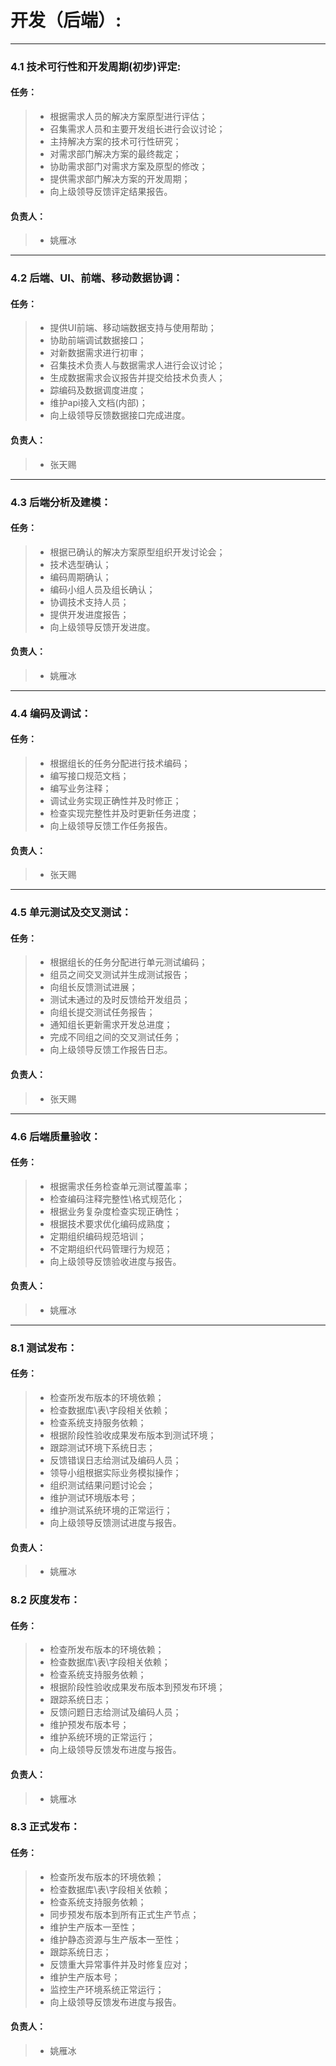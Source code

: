 ﻿# 开发（后端）:

------

### 4.1 技术可行性和开发周期(初步)评定:

#### 任务：
> * 根据需求人员的解决方案原型进行评估；
> * 召集需求人员和主要开发组长进行会议讨论；
> * 主持解决方案的技术可行性研究；
> * 对需求部门解决方案的最终裁定；
> * 协助需求部门对需求方案及原型的修改；
> * 提供需求部门解决方案的开发周期；
> * 向上级领导反馈评定结果报告。

#### 负责人：
> * 姚雁冰

---

### 4.2 后端、UI、前端、移动数据协调：

#### 任务：
> * 提供UI前端、移动端数据支持与使用帮助；
> * 协助前端调试数据接口；
> * 对新数据需求进行初审；
> * 召集技术负责人与数据需求人进行会议讨论；
> * 生成数据需求会议报告并提交给技术负责人；
> * 踪编码及数据调度进度；
> * 维护api接入文档(内部)；
> * 向上级领导反馈数据接口完成进度。

#### 负责人：
> * 张天赐

---
  
### 4.3 后端分析及建模：

#### 任务：
> * 根据已确认的解决方案原型组织开发讨论会；
> * 技术选型确认；
> * 编码周期确认；
> * 编码小组人员及组长确认；
> * 协调技术支持人员；
> * 提供开发进度报告；
> * 向上级领导反馈开发进度。

#### 负责人：
> * 姚雁冰

---
 
### 4.4 编码及调试：

#### 任务：
> * 根据组长的任务分配进行技术编码；
> * 编写接口规范文档；
> * 编写业务注释；
> * 调试业务实现正确性并及时修正；
> * 检查实现完整性并及时更新任务进度；
> * 向上级领导反馈工作任务报告。

#### 负责人：
> * 张天赐

---
 
### 4.5 单元测试及交叉测试：

#### 任务：
> * 根据组长的任务分配进行单元测试编码；
> * 组员之间交叉测试并生成测试报告；
> * 向组长反馈测试进展；
> * 测试未通过的及时反馈给开发组员；
> * 向组长提交测试任务报告；
> * 通知组长更新需求开发总进度；
> * 完成不同组之间的交叉测试任务；
> * 向上级领导反馈工作报告日志。

#### 负责人：
> * 张天赐

---
  
### 4.6 后端质量验收：
#### 任务： 
> * 根据需求任务检查单元测试覆盖率；
> * 检查编码注释完整性\格式规范化；
> * 根据业务复杂度检查实现正确性；
> * 根据技术要求优化编码成熟度；
> * 定期组织编码规范培训；
> * 不定期组织代码管理行为规范；
> * 向上级领导反馈验收进度与报告。

#### 负责人：
> * 姚雁冰

---
 
### 8.1 测试发布：
#### 任务：
> * 检查所发布版本的环境依赖；
> * 检查数据库\表\字段相关依赖；
> * 检查系统支持服务依赖；
> * 根据阶段性验收成果发布版本到测试环境；
> * 跟踪测试环境下系统日志；
> * 反馈错误日志给测试及编码人员；
> * 领导小组根据实际业务模拟操作；
> * 组织测试结果问题讨论会；
> * 维护测试环境版本号；
> * 维护测试系统环境的正常运行；
> * 向上级领导反馈测试进度与报告。

#### 负责人：
> * 姚雁冰

### 8.2 灰度发布：
#### 任务：
> * 检查所发布版本的环境依赖；
> * 检查数据库\表\字段相关依赖；
> * 检查系统支持服务依赖；
> * 根据阶段性验收成果发布版本到预发布环境；
> * 跟踪系统日志；
> * 反馈问题日志给测试及编码人员；
> * 维护预发布版本号；
> * 维护系统环境的正常运行；
> * 向上级领导反馈发布进度与报告。

#### 负责人：
> * 姚雁冰

### 8.3 正式发布：
#### 任务：
> * 检查所发布版本的环境依赖；
> * 检查数据库\表\字段相关依赖；
> * 检查系统支持服务依赖；
> * 同步预发布版本到所有正式生产节点；
> * 维护生产版本一至性；
> * 维护静态资源与生产版本一至性；
> * 跟踪系统日志；
> * 反馈重大异常事件并及时修复应对；
> * 维护生产版本号；
> * 监控生产环境系统正常运行；
> * 向上级领导反馈发布进度与报告。

#### 负责人：
> * 姚雁冰
